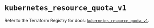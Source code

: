 # `kubernetes_resource_quota_v1`

Refer to the Terraform Registry for docs: [`kubernetes_resource_quota_v1`](https://registry.terraform.io/providers/hashicorp/kubernetes/2.32.0/docs/resources/resource_quota_v1).
